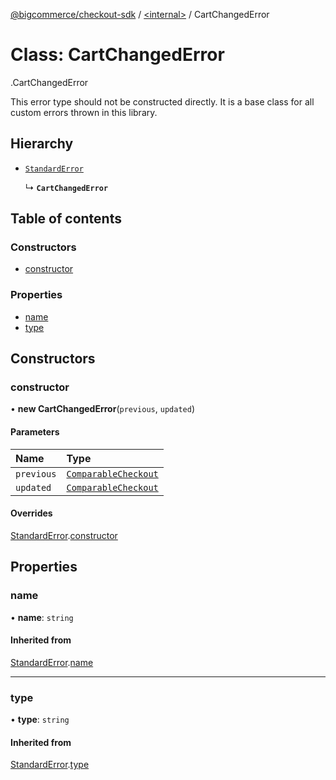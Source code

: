 [@bigcommerce/checkout-sdk](../README.md) / [<internal\>](../modules/internal_.md) / CartChangedError

# Class: CartChangedError

[<internal>](../modules/internal_.md).CartChangedError

This error type should not be constructed directly. It is a base class for
all custom errors thrown in this library.

## Hierarchy

- [`StandardError`](internal_.StandardError.md)

  ↳ **`CartChangedError`**

## Table of contents

### Constructors

- [constructor](internal_.CartChangedError.md#constructor)

### Properties

- [name](internal_.CartChangedError.md#name)
- [type](internal_.CartChangedError.md#type)

## Constructors

### constructor

• **new CartChangedError**(`previous`, `updated`)

#### Parameters

| Name | Type |
| :------ | :------ |
| `previous` | [`ComparableCheckout`](../modules/internal_.md#comparablecheckout) |
| `updated` | [`ComparableCheckout`](../modules/internal_.md#comparablecheckout) |

#### Overrides

[StandardError](internal_.StandardError.md).[constructor](internal_.StandardError.md#constructor)

## Properties

### name

• **name**: `string`

#### Inherited from

[StandardError](internal_.StandardError.md).[name](internal_.StandardError.md#name)

___

### type

• **type**: `string`

#### Inherited from

[StandardError](internal_.StandardError.md).[type](internal_.StandardError.md#type)
